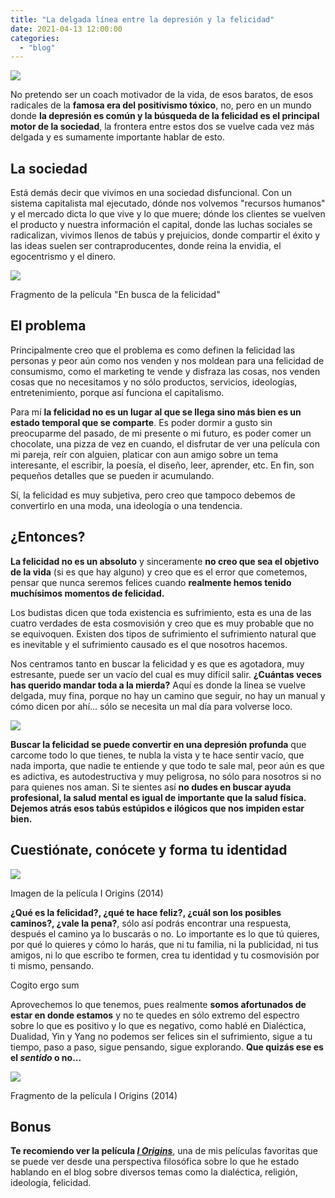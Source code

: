 ```yaml
---
title: "La delgada línea entre la depresión y la felicidad"
date: 2021-04-13 12:00:00
categories: 
  - "blog"
---
```


![](images/en-busca-de-la-felicidad-1000x800.jpg)

No pretendo ser un coach motivador de la vida, de esos baratos, de esos radicales de la **famosa era del positivismo tóxico**, no, pero en un mundo donde **la depresión es común y la búsqueda de la felicidad es el principal motor de la sociedad**, la frontera entre estos dos se vuelve cada vez más delgada y es sumamente importante hablar de esto.

## La sociedad

Está demás decir que vivimos en una sociedad disfuncional. Con un sistema capitalista mal ejecutado, dónde nos volvemos "recursos humanos" y el mercado dicta lo que vive y lo que muere; dónde los clientes se vuelven el producto y nuestra información el capital, donde las luchas sociales se radicalizan, vivimos llenos de tabús y prejuicios, donde compartir el éxito y las ideas suelen ser contraproducentes, donde reina la envidia, el egocentrismo y el dinero.

![](images/en-busca-de-la-felicidad.gif)

Fragmento de la película "En busca de la felicidad"

## El problema

Principalmente creo que el problema es como definen la felicidad las personas y peor aún como nos venden y nos moldean para una felicidad de consumismo, como el marketing te vende y disfraza las cosas, nos venden cosas que no necesitamos y no sólo productos, servicios, ideologías, entretenimiento, porque así funciona el capitalismo.

Para mí **la felicidad no es un lugar al que se llega sino más bien es un estado temporal que se comparte**. Es poder dormir a gusto sin preocuparme del pasado, de mi presente o mi futuro, es poder comer un chocolate, una pizza de vez en cuando, el disfrutar de ver una película con mi pareja, reír con alguien, platicar con aun amigo sobre un tema interesante, el escribir, la poesía, el diseño, leer, aprender, etc. En fin, son pequeños detalles que se pueden ir acumulando.

Sí, la felicidad es muy subjetiva, pero creo que tampoco debemos de convertirlo en una moda, una ideología o una tendencia.

## ¿Entonces?

**La felicidad no es un absoluto** y sinceramente **no creo que sea el objetivo de la vida** (si es que hay alguno) y creo que es el error que cometemos, pensar que nunca seremos felices cuando **realmente hemos tenido muchísimos momentos de felicidad.**

Los budistas dicen que toda existencia es sufrimiento, esta es una de las cuatro verdades de esta cosmovisión y creo que es muy probable que no se equivoquen. Existen dos tipos de sufrimiento el sufrimiento natural que es inevitable y el sufrimiento causado es el que nosotros hacemos. 

Nos centramos tanto en buscar la felicidad y es que es agotadora, muy estresante, puede ser un vacío del cual es muy difícil salir. **¿Cuántas veces has querido mandar toda a la mierda?** Aquí es donde la línea se vuelve delgada, muy fina, porque no hay un camino que seguir, no hay un manual y cómo dicen por ahí... sólo se necesita un mal día para volverse loco.

![](images/joker.jpg)

**Buscar la felicidad se puede convertir en una depresión profunda** que carcome todo lo que tienes, te nubla la vista y te hace sentir vacío, que nada importa, que nadie te entiende y que todo te sale mal, peor aún es que es adictiva, es autodestructiva y muy peligrosa, no sólo para nosotros si no para quienes nos aman. Si te sientes así **no dudes en buscar ayuda profesional, la salud mental es igual de importante que la salud física. Dejemos atrás esos tabús estúpidos e ilógicos que nos impiden estar bien.**

## Cuestiónate, conócete y forma tu identidad

![](images/i-origins-1000x423.png)

Imagen de la película I Origins (2014)

**¿Qué es la felicidad?, ¿qué te hace feliz?, ¿cuál son los posibles caminos?, ¿vale la pena?**, sólo así podrás encontrar una respuesta, después el camino ya lo buscarás o no. Lo importante es lo que tú quieres, por qué lo quieres y cómo lo harás, que ni tu familia, ni la publicidad, ni tus amigos, ni lo que escribo te formen, crea tu identidad y tu cosmovisión por ti mismo, pensando.

<blog-link to="cogito-ergo-sum">Cogito ergo sum</blog-link>

Aprovechemos lo que tenemos, pues realmente **somos afortunados de estar en donde estamos** y no te quedes en sólo extremo del espectro sobre lo que es positivo y lo que es negativo, como hablé en <blog-link to="dialectica-dualidad-yin-y-yang">Dialéctica, Dualidad, Yin y Yang</blog-link> no podemos ser felices sin el sufrimiento, sigue a tu tiempo, paso a paso, sigue pensando, sigue explorando. **Que quizás ese es el *sentido* o no...**

![](images/i-origins-1.gif)

Fragmento de la película I Origins (2014)

## Bonus

**Te recomiendo ver la película _[I Origins](https://www.imdb.com/title/tt2884206/)_**, una de mis películas favoritas que se puede ver desde una perspectiva filosófica sobre lo que he estado hablando en el blog sobre diversos temas como la dialéctica, religión, ideología, felicidad.
